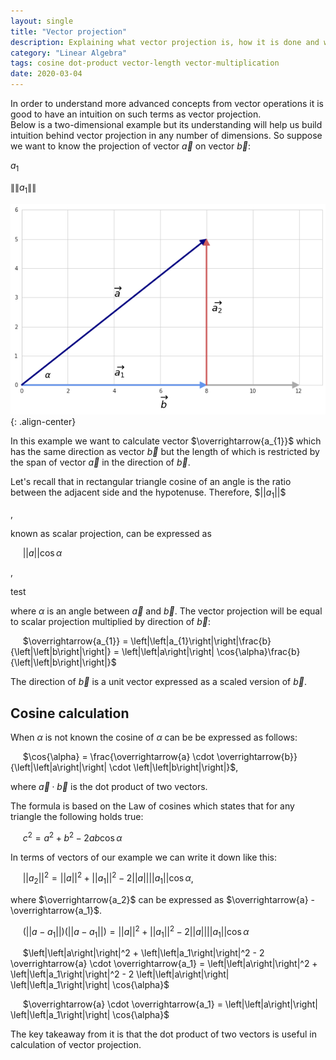 ```yaml
---
layout: single
title: "Vector projection"
description: Explaining what vector projection is, how it is done and what is the role of dot product and cosine in it
category: "Linear Algebra"
tags: cosine dot-product vector-length vector-multiplication
date: 2020-03-04
---
```

 
In order to understand more advanced concepts from vector operations it is good to have an intuition on such terms as vector projection.  
Below is a two-dimensional example but its understanding will help us build intuition behind vector projection in any number of dimensions. So suppose we want to know the projection of vector $\overrightarrow{a}$ on vector $\overrightarrow{b}$:

$a_{1}$

$\|\|a_{1}\|\|$
 
![](/assets/images/linear_algebra/vectors_and_cosine.png){: .align-center}
 
In this example we want to calculate vector $\overrightarrow{a_{1}}$ which has the same direction as vector $\overrightarrow{b}$ but the length of which is restricted by the span of vector $\overrightarrow{a}$ in the direction of $\overrightarrow{b}$.  
 
Let's recall that in rectangular triangle cosine of an angle is the ratio between the adjacent side and the hypotenuse. Therefore, \$$\left|\left|a_{1}\right|\right|$$

, 

known as scalar projection, can be expressed as 

&nbsp;&nbsp;&nbsp;&nbsp;
$\left|\left|a\right|\right| \cos{\alpha}$

,

test

where $\alpha$ is an angle between $\overrightarrow{a}$ and $\overrightarrow{b}$. The vector projection will be equal to scalar projection multiplied by direction of $\overrightarrow{b}$:  
 
&nbsp;&nbsp;&nbsp;&nbsp;
$\overrightarrow{a_{1}} = \left|\left|a_{1}\right|\right|\frac{b}{\left|\left|b\right|\right|} = \left|\left|a\right|\right| \cos{\alpha}\frac{b}{\left|\left|b\right|\right|}$
 
The direction of $\overrightarrow{b}$ is a unit vector expressed as a scaled version of $\overrightarrow{b}$.
 
## Cosine calculation  
 
When $\alpha$ is not known the cosine of $\alpha$ can be be expressed as follows:
 
&nbsp;&nbsp;&nbsp;&nbsp;
$\cos{\alpha} = \frac{\overrightarrow{a} \cdot \overrightarrow{b}}{\left|\left|a\right|\right| \cdot \left|\left|b\right|\right|}$,
 
where $\overrightarrow{a} \cdot \overrightarrow{b}$ is the dot product of two vectors.
 
The formula is based on the Law of cosines which states that for any triangle the following holds true:
 
&nbsp;&nbsp;&nbsp;&nbsp;
$c^{2} = a^{2} + b^{2} - 2ab \cos{\alpha}$
 
In terms of vectors of our example we can write it down like this:
 
&nbsp;&nbsp;&nbsp;&nbsp;
$\left|\left|a_2\right|\right|^2 = \left|\left|a\right|\right|^2 + \left|\left|a_1\right|\right|^2 - 2 \left|\left|a\right|\right| \left|\left|a_1\right|\right| \cos{\alpha}$,  
 
where $\overrightarrow{a_2}$ can be expressed as $\overrightarrow{a} - \overrightarrow{a_1}$.
 
&nbsp;&nbsp;&nbsp;&nbsp;
$(\left|\left|a - a_1\right|\right|) (\left|\left|a - a_1\right|\right|) = \left|\left|a\right|\right|^2 + \left|\left|a_1\right|\right|^2 - 2 \left|\left|a\right|\right| \left|\left|a_1\right|\right| \cos{\alpha}$
 
&nbsp;&nbsp;&nbsp;&nbsp;
$\left|\left|a\right|\right|^2 + \left|\left|a_1\right|\right|^2 - 2 \overrightarrow{a} \cdot \overrightarrow{a_1} = \left|\left|a\right|\right|^2 + \left|\left|a_1\right|\right|^2 - 2 \left|\left|a\right|\right| \left|\left|a_1\right|\right| \cos{\alpha}$
 
&nbsp;&nbsp;&nbsp;&nbsp;
$\overrightarrow{a} \cdot \overrightarrow{a_1} = \left|\left|a\right|\right| \left|\left|a_1\right|\right| \cos{\alpha}$
 
The key takeaway from it is that the dot product of two vectors is useful in calculation of vector projection.
